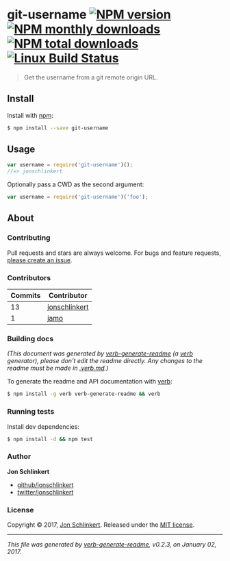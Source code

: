 # git-username [![NPM version](https://img.shields.io/npm/v/git-username.svg?style=flat)](https://www.npmjs.com/package/git-username) [![NPM monthly downloads](https://img.shields.io/npm/dm/git-username.svg?style=flat)](https://npmjs.org/package/git-username)  [![NPM total downloads](https://img.shields.io/npm/dt/git-username.svg?style=flat)](https://npmjs.org/package/git-username) [![Linux Build Status](https://img.shields.io/travis/jonschlinkert/git-username.svg?style=flat&label=Travis)](https://travis-ci.org/jonschlinkert/git-username)

> Get the username from a git remote origin URL.

## Install

Install with [npm](https://www.npmjs.com/):

```sh
$ npm install --save git-username
```

## Usage

```js
var username = require('git-username')();
//=> jonschlinkert
```

Optionally pass a CWD as the second argument:

```js
var username = require('git-username')('foo');
```

## About

### Contributing

Pull requests and stars are always welcome. For bugs and feature requests, [please create an issue](../../issues/new).

### Contributors

| **Commits** | **Contributor** | 
| --- | --- |
| 13 | [jonschlinkert](https://github.com/jonschlinkert) |
| 1 | [jamo](https://github.com/jamo) |

### Building docs

_(This document was generated by [verb-generate-readme](https://github.com/verbose/verb-generate-readme) (a [verb](https://github.com/verbose/verb) generator), please don't edit the readme directly. Any changes to the readme must be made in [.verb.md](.verb.md).)_

To generate the readme and API documentation with [verb](https://github.com/verbose/verb):

```sh
$ npm install -g verb verb-generate-readme && verb
```

### Running tests

Install dev dependencies:

```sh
$ npm install -d && npm test
```

### Author

**Jon Schlinkert**

* [github/jonschlinkert](https://github.com/jonschlinkert)
* [twitter/jonschlinkert](http://twitter.com/jonschlinkert)

### License

Copyright © 2017, [Jon Schlinkert](http://github.com/https://github.com/jonschlinkert).
Released under the [MIT license](LICENSE).

***

_This file was generated by [verb-generate-readme](https://github.com/verbose/verb-generate-readme), v0.2.3, on January 02, 2017._
